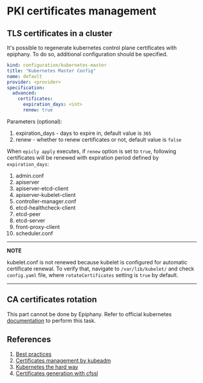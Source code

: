 # PKI certificates management

## TLS certificates in a cluster

It's possible to regenerate kubernetes control plane certificates with epiphany.
To do so, additional configuration should be specified.

```yaml
kind: configuration/kubernetes-master
title: "Kubernetes Master Config"
name: default
provider: <provider>
specification:
  advanced:
    certificates:
      expiration_days: <int>
      renew: true
```

Parameters (optional):

1. expiration_days - days to expire in, default value is `365`
2. renew - whether to renew certificates or not, default value is `false`

When `epicly apply` executes, if `renew` option is set to `true`, following certificates will be renewed with expiration period defined by `expiration_days`:

1. admin.conf
2. apiserver
3. apiserver-etcd-client
4. apiserver-kubelet-client
5. controller-manager.conf
6. etcd-healthcheck-client
7. etcd-peer
8. etcd-server
9. front-proxy-client
10. scheduler.conf

---
**NOTE**

kubelet.conf is not renewed because kubelet is configured for automatic certificate renewal.
To verify that, navigate to `/var/lib/kubelet/` and check `config.yaml` file, where `rotateCertificates` setting is `true` by default.

---

## CA certificates rotation

This part cannot be done by Epiphany. Refer to official kubernetes [documentation](https://kubernetes.io/docs/tasks/tls/manual-rotation-of-ca-certificates/) to perform this task.

## References

1. [Best practices](https://kubernetes.io/docs/setup/best-practices/certificates/)
2. [Certificates management by kubeadm](https://kubernetes.io/docs/tasks/administer-cluster/kubeadm/kubeadm-certs/)
3. [Kubernetes the hard way](https://github.com/kelseyhightower/kubernetes-the-hard-way/blob/master/docs/04-certificate-authority.md)
4. [Certificates generation with cfssl](https://gist.github.com/detiber/81b515df272f5911959e81e39137a8bb)
